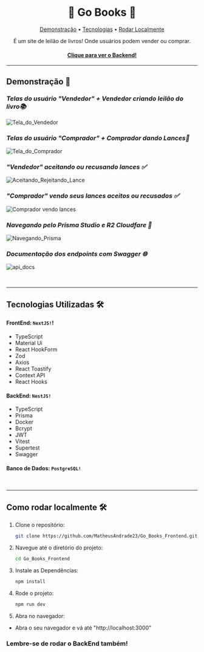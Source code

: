 <h1 align="center">🛒 Go Books 📒</h1>

<p align="center">
 <a href="#demo">Demonstração</a> •
 <a href="#tecnologias">Tecnologias</a> •
 <a href="#rodar">Rodar Localmente</a>
</p>

<p align="center">É um site de leilão de livros! Onde usuários podem vender ou comprar.</p>

<h4 align="center">
  <a href="https://github.com/MatheusAndrade23/Go_Books_Backend">Clique para ver o Backend!</a>
</h4>

---

<h2 id="demo">Demonstração 🎥</h2>

_<h3>Telas do usuário "Vendedor" + Vendedor criando leilão do livro📚</h3>_
![Tela_do_Vendedor](https://github.com/user-attachments/assets/cc262d91-6e74-482a-aed9-8a125e6e9468)

_<h3>Telas do usuário "Comprador" + Comprador dando Lances🛒</h3>_
![Tela_do_Comprador](https://github.com/user-attachments/assets/d4e2daab-edb7-4cf6-b3be-d3a78fe22b38)

_<h3>"Vendedor" aceitando ou recusando lances ✅</h3>_
![Aceitando_Rejeitando_Lance](https://github.com/user-attachments/assets/9e8a4519-198e-4ed8-94fb-492d9093ceb3)

_<h3>"Comprador" vendo seus lances aceitos ou recusados ✅</h3>_
![Comprador vendo lances](https://github.com/user-attachments/assets/43079180-5100-4699-8550-96508f39bac9)

_<h3>Navegando pelo Prisma Studio e R2 Cloudfare 📁</h3>_
![Navegando_Prisma](https://github.com/user-attachments/assets/eff1a426-f1f3-446a-a328-5752ff92f26c)

_<h3>Documentação dos endpoints com Swagger 🌐</h3>_
![api_docs](https://github.com/user-attachments/assets/ef16450b-9d84-47a5-9a67-0067f193af12)

<br>

---

<h2 id="tecnologias">Tecnologias Utilizadas 🛠</h2>

#### FrontEnd: `NextJS!`!


- TypeScript
- Material Ui
- React HookForm
- Zod
- Axios
- React Toastify
- Context API
- React Hooks

#### BackEnd: `NestJS!`

- TypeScript
- Prisma
- Docker
- Bcrypt
- JWT
- Vitest
- Supertest
- Swagger

#### Banco de Dados: `PostgreSQL!`

<br>

---

<h2 id="rodar">Como rodar localmente 🛠</h2>

1. Clone o repositório:

   ```bash
   git clone https://github.com/MatheusAndrade23/Go_Books_Frontend.git

2. Navegue até o diretório do projeto:

   ```bash
   cd Go_Books_Frontend

3. Instale as Dependências:

   ```bash
   npm install

4. Rode o projeto:

   ```bash
   npm run dev

5. Abra no navegador:

-  Abra o seu navegador e vá até "http://localhost:3000"

<h3>Lembre-se de rodar o BackEnd também!</h3>
